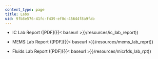 ```yaml
---
content_type: page
title: Labs
uid: 9fb8e576-41fc-f439-ef0c-45644f8a9fab
---
```


*   IC Lab Report ([PDF]({{< baseurl >}}/resources/ic_lab_report))
    
*   MEMS Lab Report ([PDF]({{< baseurl >}}/resources/mems_lab_reprt))
    
*   Fluids Lab Report ([PDF]({{< baseurl >}}/resources/micrfds_lab_rpt))